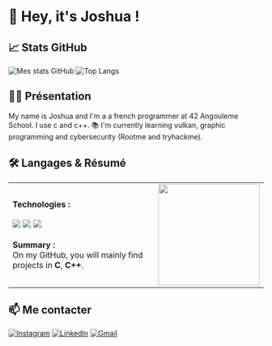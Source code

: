 # 👋 Hey, it's Joshua !

## 📈 Stats GitHub

![Mes stats GitHub](https://github-readme-stats.vercel.app/api?username=joshua-42&show_icons=true&bg_color=1e293b&theme=radical)
![Top Langs](https://github-readme-stats.vercel.app/api/top-langs/?username=joshua-42&layout=compact&bg_color=1e293b&theme=radical)

## 🙋‍♂️ Présentation

My name is Joshua and I'm a a french programmer at 42 Angouleme School. I use c and c++.
📚 I'm currently learning vulkan, graphic programming and cybersecurity (Rootme and tryhackme).


## 🛠️ Langages & Résumé

<table>
  <tr>
    <td>
      <b>Technologies :</b><br>
      <br>
      <img src="https://img.shields.io/badge/C-00599C?style=for-the-badge&logo=c&logoColor=white"/>
      <img src="https://img.shields.io/badge/C++-00599C?style=for-the-badge&logo=c%2B%2B&logoColor=white"/>
      <img src="https://img.shields.io/badge/Git-F05032?style=for-the-badge&logo=git&logoColor=white"/>
      <br><br>
      <b>Summary :</b><br>
      On my GitHub, you will mainly find projects in <b>C</b>, <b>C++</b>.
    </td>
    <td width="200">
      <img src="https://media.tenor.com/Yap3Ps9srN4AAAAM/meowzzzz.gif" width="200"/>
    </td>
  </tr>
</table>

## 📫 Me contacter

[![Instagram](https://img.shields.io/badge/Instagram-E4405F?style=for-the-badge&logo=instagram&logoColor=white)](https://www.instagram.com/josh.dglss/)
[![LinkedIn](https://img.shields.io/badge/LinkedIn-0077B5?style=for-the-badge&logo=linkedin&logoColor=white)](www.linkedin.com/in/douglass-joshua-517a482a2)
[![Gmail](https://img.shields.io/badge/Gmail-D14836?style=for-the-badge&logo=gmail&logoColor=white)](mailto:joshua.douglass.nz@gmail.com)
